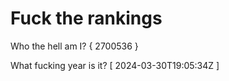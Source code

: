 # Fuck the rankings

Who the hell am I?
{ 2700536 }

What fucking year is it?
[ 2024-03-30T19:05:34Z ]
